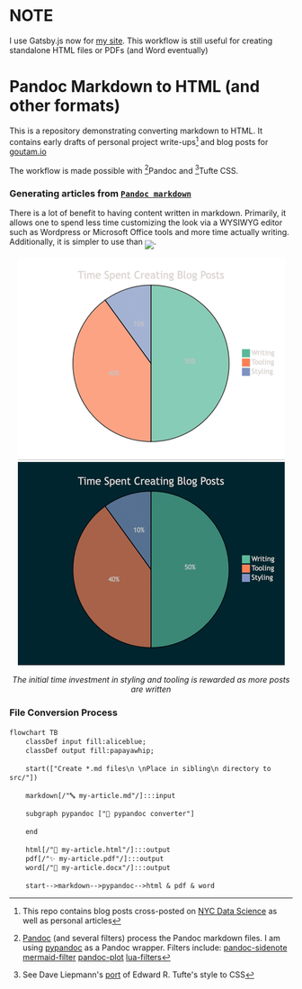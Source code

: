 # NOTE
I use Gatsby.js now for [my site](goutam.io).
This workflow is still useful for creating standalone HTML files or PDFs (and Word eventually)

# Pandoc Markdown to HTML (and other formats)
This is a repository demonstrating converting markdown to HTML. It contains early drafts of personal project write-ups[^nycdsa] and blog posts for [goutam.io](https://goutam.io)

The workflow is made possible with [^pandoc]Pandoc and [^tufte-css]Tufte CSS.

### Generating articles from [`Pandoc markdown`](https://garrettgman.github.io/rmarkdown/authoring_pandoc_markdown.html)
There is a lot of benefit to having content written in markdown. Primarily, it allows one to spend less time customizing the look via a WYSIWYG editor such as Wordpress or Microsoft Office tools and more time actually writing. Additionally, it is simpler to use than <img src="svgs/LaTeX.svg" align=middle>. 

<p align="center">
    <img src="./gifs/time-use-light.gif#gh-light-mode-only" /><img src="./gifs/time-use-dark.gif#gh-dark-mode-only" />
    <div align="center">
        <i>The initial time investment in styling and tooling is rewarded as more posts are written</i>
    </div>
</p>

[^pandoc]: [Pandoc](https://pandoc.org/MANUAL.html) (and several filters) process the Pandoc markdown files. I am using [pypandoc](https://pypi.org/project/pypandoc/) as a Pandoc wrapper. Filters include:
    [pandoc-sidenote](https://github.com/jez/pandoc-sidenote)
    [mermaid-filter](https://github.com/raghur/mermaid-filter)
    [pandoc-plot](https://laurentrdc.github.io/pandoc-plot/MANUAL.html)
    [lua-filters](https://github.com/pandoc/lua-filters)

[^tufte-css]: See Dave Liepmann's [port](https://edwardtufte.github.io/tufte-css/) of Edward R. Tufte's style to CSS

[^nycdsa]: This repo contains blog posts cross-posted on [NYC Data Science](https://nycdatascience.com/blog/) as well as personal articles

### File Conversion Process

```mermaid
flowchart TB
    classDef input fill:aliceblue;
    classDef output fill:papayawhip;
    
    start(["Create *.md files\n \nPlace in sibling\n directory to src/"])
    
    markdown[/"🔤 my-article.md"/]:::input
    
    subgraph pypandoc ["🐍 pypandoc converter"]
        
    end
    
    html[/"🙌 my-article.html"/]:::output
    pdf[/"✨ my-article.pdf"/]:::output
    word[/"🤷 my-article.docx"/]:::output
    
    start-->markdown-->pypandoc-->html & pdf & word
```


